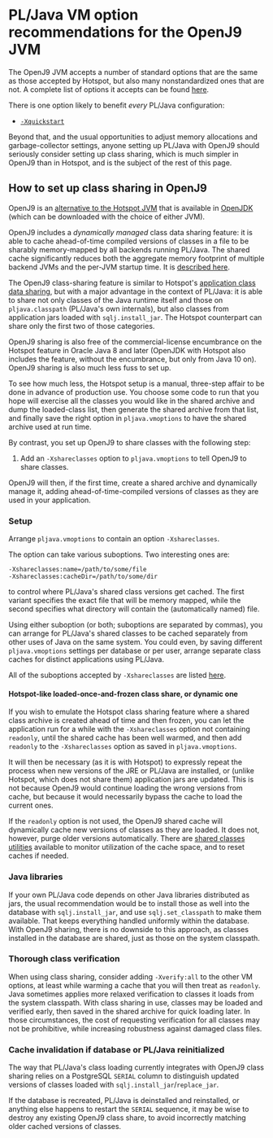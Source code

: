 # PL/Java VM option recommendations for the OpenJ9 JVM

The OpenJ9 JVM accepts a number of standard options that are the same as
those accepted by Hotspot, but also many nonstandardized ones that are not.
A complete list of options it accepts can be found [here][oj9opts].

There is one option likely to benefit _every_ PL/Java configuration:

* [`-Xquickstart`][xqs]

[xqs]: https://www.ibm.com/support/knowledgecenter/SSYKE2_8.0.0/com.ibm.java.vm.80.doc/docs/xquickstart.html

Beyond that, and the usual opportunities to adjust memory allocations and
garbage-collector settings, anyone setting up PL/Java with OpenJ9 should
seriously consider setting up class sharing, which is much simpler in
OpenJ9 than in Hotspot, and is the subject of the rest of this page.

## How to set up class sharing in OpenJ9

OpenJ9 is an [alternative to the Hotspot JVM][hsj9] that is available in
[OpenJDK][] (which can be downloaded with the choice of either JVM).

OpenJ9 includes a _dynamically managed_ class data sharing feature: it is
able to cache ahead-of-time compiled versions of classes in a file to be
sharably memory-mapped by all backends running PL/Java. The shared cache
significantly reduces both the aggregate memory footprint of multiple
backend JVMs and the per-JVM startup time. It is [described here][ej9cds].

The OpenJ9 class-sharing feature is similar to Hotspot's
[application class data sharing][iads], but with a major advantage in the
context of PL/Java: it is able to share not only classes of the Java runtime
itself and those on `pljava.classpath` (PL/Java's own internals), but also
classes from application jars loaded with `sqlj.install_jar`. The Hotspot
counterpart can share only the first two of those categories.

OpenJ9 sharing is also free of the commercial-license encumbrance on the
Hotspot feature in Oracle Java 8 and later (OpenJDK with Hotspot also includes
the feature, without the encumbrance, but only from Java 10 on).
OpenJ9 sharing is also much less fuss to set up.

To see how much less, the Hotspot setup is a manual, three-step affair
to be done in advance of production use. You choose some code to run that you
hope will exercise all the classes you would like in the shared
archive and dump the loaded-class list, then generate the shared archive
from that list, and finally save the right option in `pljava.vmoptions` to have
the shared archive used at run time.

By contrast, you set up OpenJ9 to share classes with the following step:

1. Add an `-Xshareclasses` option to `pljava.vmoptions` to tell OpenJ9 to
    share classes.

OpenJ9 will then, if the first time, create a shared archive and dynamically
manage it, adding ahead-of-time-compiled versions of classes as they are
used in your application.

[oj9opts]: https://www.ibm.com/support/knowledgecenter/SSYKE2_8.0.0/com.ibm.java.vm.80.doc/docs/x_jvm_commands.html
[ej9cds]: https://www.ibm.com/developerworks/library/j-class-sharing-openj9/
[iads]: appcds.html
[vmop]: vmoptions.html
[OpenJDK]: https://adoptopenjdk.net/
[hsj9]: https://www.eclipse.org/openj9/oj9_faq.html
[shclutil]: https://www.ibm.com/developerworks/library/j-class-sharing-openj9/#sharedclassesutilities

### Setup

Arrange `pljava.vmoptions` to contain an option `-Xshareclasses`.

The option can take various suboptions. Two interesting ones are:

    -Xshareclasses:name=/path/to/some/file
    -Xshareclasses:cacheDir=/path/to/some/dir

to control where PL/Java's shared class versions get cached. The first variant
specifies the exact file that will be memory mapped, while the second specifies
what directory will contain the (automatically named) file.

Using either suboption (or both; suboptions are separated by commas), you can
arrange for PL/Java's shared classes to be cached separately from other uses
of Java on the same system. You could even, by saving different
`pljava.vmoptions` settings per database or per user, arrange separate class
caches for distinct applications using PL/Java.

All of the suboptions accepted by `-Xshareclasses` are listed [here][xsc].

[xsc]: https://www.ibm.com/support/knowledgecenter/SSYKE2_8.0.0/com.ibm.java.vm.80.doc/docs/xshareclasses.html

#### Hotspot-like loaded-once-and-frozen class share, or dynamic one

If you wish to emulate the Hotspot class sharing feature where a shared class
archive is created ahead of time and then frozen, you can let the application
run for a while with the `-Xshareclasses` option not containing `readonly`,
until the shared cache has been well warmed, and then add `readonly` to the
`-Xshareclasses` option as saved in `pljava.vmoptions`.

It will then be necessary (as it is with Hotspot) to expressly repeat the
process when new versions of the JRE or PL/Java are installed, or (unlike
Hotspot, which does not share them) application jars are updated. This is
not because OpenJ9 would continue loading the wrong versions from cache,
but because it would necessarily bypass the cache to load the current ones.

If the `readonly` option is not used, the OpenJ9 shared cache will dynamically
cache new versions of classes as they are loaded. It does not, however, purge
older versions automatically. There are [shared classes utilities][shclutil]
available to monitor utilization of the cache space, and to reset caches if
needed.

### Java libraries

If your own PL/Java code depends on other Java libraries distributed as
jars, the usual recommendation would be to install those as well into the
database with `sqlj.install_jar`, and use `sqlj.set_classpath` to make them
available. That keeps everything handled uniformly within the database.
With OpenJ9 sharing, there is no downside to this approach, as classes
installed in the database are shared, just as those on the system classpath.

### Thorough class verification

When using class sharing, consider adding `-Xverify:all` to
the other VM options, at least while warming a cache that you will then treat
as `readonly`. Java sometimes applies more relaxed verification to
classes it loads from the system classpath. With class sharing in use, classes
may be loaded and verified early, then saved in the shared archive for quick
loading later. In those circumstances, the cost of requesting verification for
all classes may not be prohibitive, while increasing robustness against damaged
class files.

### Cache invalidation if database or PL/Java reinitialized

The way that PL/Java's class loading currently integrates with OpenJ9 class
sharing relies on a PostgreSQL `SERIAL` column to distinguish updated versions
of classes loaded with `sqlj.install_jar`/`replace_jar`.

If the database is recreated, PL/Java is deinstalled and reinstalled, or
anything else happens to restart the `SERIAL` sequence, it may be wise to
destroy any existing OpenJ9 class share, to avoid incorrectly matching
older cached versions of classes.
